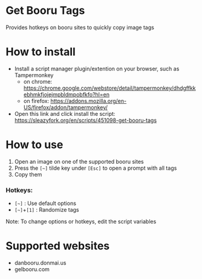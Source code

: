 # Get Booru Tags
Provides hotkeys on booru sites to quickly copy image tags

# How to install
* Install a script manager plugin/extention on your browser, such as Tampermonkey
    * on chrome: https://chrome.google.com/webstore/detail/tampermonkey/dhdgffkkebhmkfjojejmpbldmpobfkfo?hl=en
    * on firefox: https://addons.mozilla.org/en-US/firefox/addon/tampermonkey/
* Open this link and click install the script: https://sleazyfork.org/en/scripts/451098-get-booru-tags

# How to use
1. Open an image on one of the supported booru sites
2. Press the `[~]` tilde key under `[Esc]` to open a prompt with all tags
3. Copy them

### Hotkeys:
* `[~]` : Use default options
* `[~]`+`[1]` : Randomize tags

Note: To change options or hotkeys, edit the script variables

# Supported websites
* danbooru.donmai.us
* gelbooru.com
